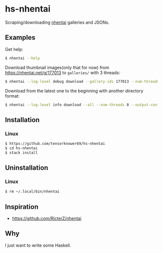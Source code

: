 # hs-nhentai
Scraping/downloading [nhentai](https://nhentai.net) galleries and JSONs.

## Examples

Get help:
```bash
$ nhentai --help
```

Download thumbnail images(only that for now) from https://nhentai.net/g/177013 to `galleries/` with 3 threads:
```bash
$ nhentai --log-level debug download --gallery-ids 177013 --num-threads 3 --output-dir galleries
```

Download from the latest one to the beginning with another directory format:
```bash
$ nhentai --log-level info download --all --num-threads 8 --output-config-2 --output-dir another_dest
```

## Installation

### Linux

```bash
$ https://github.com/tensorknower69/hs-nhentai
$ cd hs-nhentai
$ stack install
```

## Uninstallation

### Linux
```bash
$ rm ~/.local/bin/nhentai
```

## Inspiration

- https://github.com/RicterZ/nhentai

## Why
I just want to write some Haskell.

